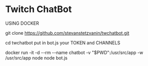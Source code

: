 # Twitch ChatBot

USING DOCKER

git clone https://github.com/stevanstetzvanin/twchatbot.git

cd twchatbot
put in bot.js your TOKEN and CHANNELS

docker run -it -d --rm --name chatbot -v "$PWD":/usr/src/app -w /usr/src/app node node bot.js
